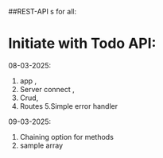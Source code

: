 ##REST-API s for all:

# Initiate with Todo API:


08-03-2025:
1. app ,
2. Server connect ,
3. Crud,
4. Routes
5.Simple error handler

09-03-2025:
1. Chaining option for methods
2. sample array 
